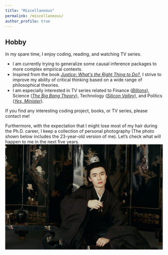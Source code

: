 ```yaml
---
title: "Miscellaneous"
permalink: /miscellaneous/
author_profile: true
---
```


## Hobby
In my spare time, I enjoy coding, reading, and watching TV series. 
-	I am currently trying to generalize some causal inference packages to more complex empirical contexts.
-	Inspired from the book [*Justice: What's the Right Thing to Do?*](https://en.wikipedia.org/wiki/Justice:_What%27s_the_Right_Thing_to_Do%3F), I strive to improve my ability of critical thinking based on a wide range of philosophical theories.
-	I am especially interested in TV series related to Finance ([*Billions*](https://en.wikipedia.org/wiki/Billions_(TV_series))), Science ([*The Big Bang Theory*](https://en.wikipedia.org/wiki/The_Big_Bang_Theory)), Technology ([*Silicon Valley*](https://en.wikipedia.org/wiki/Silicon_Valley_(TV_series))), and Politics ([*Yes, Minister*](https://en.wikipedia.org/wiki/Yes_Minister)).

If you find any interesting coding project, books, or TV series, please contact me!

Furthermore, with the expectation that I might lose most of my hair during the Ph.D. career, I keep a collection of personal photography (The photo shown below includes the 23-year-old version of me). Let’s check what will happen to me in the next five years.
<br/><img src='/images/cx_personal.jpeg'>
